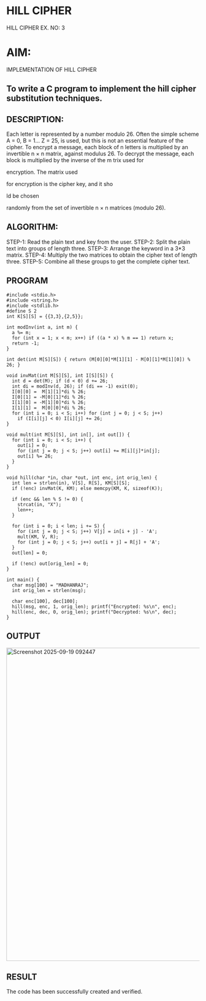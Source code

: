# HILL CIPHER
HILL CIPHER
EX. NO: 3 
# AIM:
IMPLEMENTATION OF HILL CIPHER
 
## To write a C program to implement the hill cipher substitution techniques.

## DESCRIPTION:

Each letter is represented by a number modulo 26. Often the simple scheme A = 0, B
= 1... Z = 25, is used, but this is not an essential feature of the cipher. To encrypt a message, each block of n letters is  multiplied by an invertible n × n matrix, against modulus 26. To
decrypt the message, each block is multiplied by the inverse of the m trix used for
 
encryption. The matrix used
 
for encryption is the cipher key, and it sho
 
ld be chosen
 
randomly from the set of invertible n × n matrices (modulo 26).


## ALGORITHM:

STEP-1: Read the plain text and key from the user. STEP-2: Split the plain text into groups of length three. STEP-3: Arrange the keyword in a 3*3 matrix.
STEP-4: Multiply the two matrices to obtain the cipher text of length three.
STEP-5: Combine all these groups to get the complete cipher text.

## PROGRAM 
```
#include <stdio.h>
#include <string.h>
#include <stdlib.h>
#define S 2
int K[S][S] = {{3,3},{2,5}};

int modInv(int a, int m) {
  a %= m;
  for (int x = 1; x < m; x++) if ((a * x) % m == 1) return x;
  return -1;
}

int det(int M[S][S]) { return (M[0][0]*M[1][1] - M[0][1]*M[1][0]) % 26; }

void invMat(int M[S][S], int I[S][S]) {
  int d = det(M); if (d < 0) d += 26;
  int di = modInv(d, 26); if (di == -1) exit(0);
  I[0][0] =  M[1][1]*di % 26;
  I[0][1] = -M[0][1]*di % 26;
  I[1][0] = -M[1][0]*di % 26;
  I[1][1] =  M[0][0]*di % 26;
  for (int i = 0; i < S; i++) for (int j = 0; j < S; j++)
    if (I[i][j] < 0) I[i][j] += 26;
}

void mult(int M[S][S], int in[], int out[]) {
  for (int i = 0; i < S; i++) {
    out[i] = 0;
    for (int j = 0; j < S; j++) out[i] += M[i][j]*in[j];
    out[i] %= 26;
  }
}

void hill(char *in, char *out, int enc, int orig_len) {
  int len = strlen(in), V[S], R[S], KM[S][S];
  if (!enc) invMat(K, KM); else memcpy(KM, K, sizeof(K));

  if (enc && len % S != 0) {
    strcat(in, "X");
    len++;
  }

  for (int i = 0; i < len; i += S) {
    for (int j = 0; j < S; j++) V[j] = in[i + j] - 'A';
    mult(KM, V, R);
    for (int j = 0; j < S; j++) out[i + j] = R[j] + 'A';
  }
  out[len] = 0;

  if (!enc) out[orig_len] = 0;
}

int main() {
  char msg[100] = "MADHANRAJ";
  int orig_len = strlen(msg);

  char enc[100], dec[100];
  hill(msg, enc, 1, orig_len); printf("Encrypted: %s\n", enc);
  hill(enc, dec, 0, orig_len); printf("Decrypted: %s\n", dec);
}
```

## OUTPUT
<img width="1729" height="816" alt="Screenshot 2025-09-19 092447" src="https://github.com/user-attachments/assets/533cdaa9-a704-4c11-9024-e41ceef813d4" />


## RESULT
The code has been successfully created and verified.
